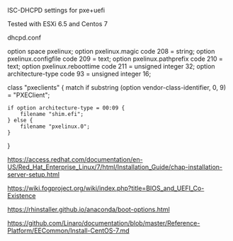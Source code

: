 ISC-DHCPD settings for pxe+uefi

Tested with ESXi 6.5 and Centos 7

dhcpd.conf

option space pxelinux;
option pxelinux.magic code 208 = string;
option pxelinux.configfile code 209 = text;
option pxelinux.pathprefix code 210 = text;
option pxelinux.reboottime code 211 = unsigned integer 32;
option architecture-type code 93 = unsigned integer 16;

class "pxeclients" {
    match if substring (option vendor-class-identifier, 0, 9) = "PXEClient";

    if option architecture-type = 00:09 {
        filename "shim.efi";
    } else {
        filename "pxelinux.0";
    }
}

https://access.redhat.com/documentation/en-US/Red_Hat_Enterprise_Linux/7/html/Installation_Guide/chap-installation-server-setup.html

https://wiki.fogproject.org/wiki/index.php?title=BIOS_and_UEFI_Co-Existence

https://rhinstaller.github.io/anaconda/boot-options.html

https://github.com/Linaro/documentation/blob/master/Reference-Platform/EECommon/Install-CentOS-7.md

